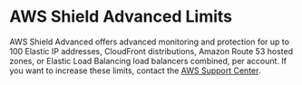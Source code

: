 # AWS Shield Advanced Limits<a name="shield-limits"></a>

AWS Shield Advanced offers advanced monitoring and protection for up to 100 Elastic IP addresses, CloudFront distributions, Amazon Route 53 hosted zones, or Elastic Load Balancing load balancers combined, per account\. If you want to increase these limits, contact the [AWS Support Center](https://console.aws.amazon.com/support/home#/)\. 